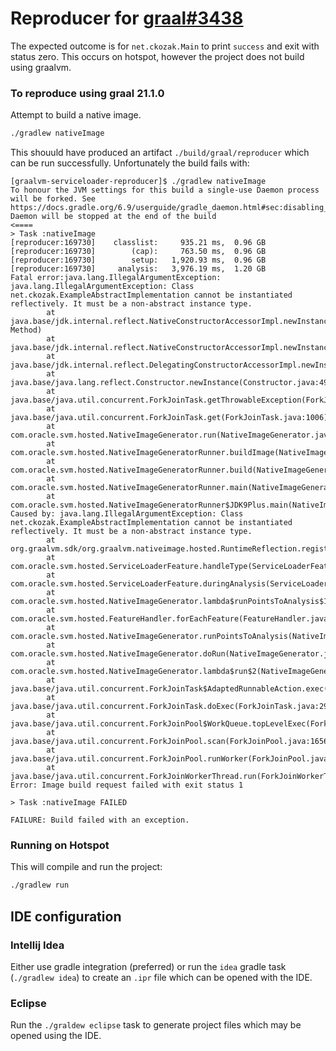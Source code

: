 # Reproducer for [graal#3438](https://github.com/oracle/graal/issues/3438)

The expected outcome is for `net.ckozak.Main` to print `success` and exit with status zero. This occurs on hotspot,
however the project does not build using graalvm.

### To reproduce using graal 21.1.0

Attempt to build a native image.
```bash
./gradlew nativeImage
```

This shouuld have produced an artifact `./build/graal/reproducer` which can be run successfully. Unfortunately the build fails with:

```log
[graalvm-serviceloader-reproducer]$ ./gradlew nativeImage
To honour the JVM settings for this build a single-use Daemon process will be forked. See https://docs.gradle.org/6.9/userguide/gradle_daemon.html#sec:disabling_the_daemon.
Daemon will be stopped at the end of the build 
<====
> Task :nativeImage
[reproducer:169730]    classlist:     935.21 ms,  0.96 GB
[reproducer:169730]        (cap):     763.50 ms,  0.96 GB
[reproducer:169730]        setup:   1,920.93 ms,  0.96 GB
[reproducer:169730]     analysis:   3,976.19 ms,  1.20 GB
Fatal error:java.lang.IllegalArgumentException: java.lang.IllegalArgumentException: Class net.ckozak.ExampleAbstractImplementation cannot be instantiated reflectively. It must be a non-abstract instance type.
        at java.base/jdk.internal.reflect.NativeConstructorAccessorImpl.newInstance0(Native Method)
        at java.base/jdk.internal.reflect.NativeConstructorAccessorImpl.newInstance(NativeConstructorAccessorImpl.java:62)
        at java.base/jdk.internal.reflect.DelegatingConstructorAccessorImpl.newInstance(DelegatingConstructorAccessorImpl.java:45)
        at java.base/java.lang.reflect.Constructor.newInstance(Constructor.java:490)
        at java.base/java.util.concurrent.ForkJoinTask.getThrowableException(ForkJoinTask.java:600)
        at java.base/java.util.concurrent.ForkJoinTask.get(ForkJoinTask.java:1006)
        at com.oracle.svm.hosted.NativeImageGenerator.run(NativeImageGenerator.java:499)
        at com.oracle.svm.hosted.NativeImageGeneratorRunner.buildImage(NativeImageGeneratorRunner.java:370)
        at com.oracle.svm.hosted.NativeImageGeneratorRunner.build(NativeImageGeneratorRunner.java:531)
        at com.oracle.svm.hosted.NativeImageGeneratorRunner.main(NativeImageGeneratorRunner.java:119)
        at com.oracle.svm.hosted.NativeImageGeneratorRunner$JDK9Plus.main(NativeImageGeneratorRunner.java:568)
Caused by: java.lang.IllegalArgumentException: Class net.ckozak.ExampleAbstractImplementation cannot be instantiated reflectively. It must be a non-abstract instance type.
        at org.graalvm.sdk/org.graalvm.nativeimage.hosted.RuntimeReflection.registerForReflectiveInstantiation(RuntimeReflection.java:135)
        at com.oracle.svm.hosted.ServiceLoaderFeature.handleType(ServiceLoaderFeature.java:324)
        at com.oracle.svm.hosted.ServiceLoaderFeature.duringAnalysis(ServiceLoaderFeature.java:178)
        at com.oracle.svm.hosted.NativeImageGenerator.lambda$runPointsToAnalysis$14(NativeImageGenerator.java:765)
        at com.oracle.svm.hosted.FeatureHandler.forEachFeature(FeatureHandler.java:71)
        at com.oracle.svm.hosted.NativeImageGenerator.runPointsToAnalysis(NativeImageGenerator.java:765)
        at com.oracle.svm.hosted.NativeImageGenerator.doRun(NativeImageGenerator.java:582)
        at com.oracle.svm.hosted.NativeImageGenerator.lambda$run$2(NativeImageGenerator.java:495)
        at java.base/java.util.concurrent.ForkJoinTask$AdaptedRunnableAction.exec(ForkJoinTask.java:1407)
        at java.base/java.util.concurrent.ForkJoinTask.doExec(ForkJoinTask.java:290)
        at java.base/java.util.concurrent.ForkJoinPool$WorkQueue.topLevelExec(ForkJoinPool.java:1020)
        at java.base/java.util.concurrent.ForkJoinPool.scan(ForkJoinPool.java:1656)
        at java.base/java.util.concurrent.ForkJoinPool.runWorker(ForkJoinPool.java:1594)
        at java.base/java.util.concurrent.ForkJoinWorkerThread.run(ForkJoinWorkerThread.java:183)
Error: Image build request failed with exit status 1

> Task :nativeImage FAILED

FAILURE: Build failed with an exception.
```

### Running on Hotspot

This will compile and run the project:
```bash
./gradlew run
```

## IDE configuration

### Intellij Idea

Either use gradle integration (preferred) or run the `idea` gradle task (`./gradlew idea`) to create an `.ipr` file which can be opened with the IDE.

### Eclipse

Run the `./graldew eclipse` task to generate project files which may be opened using the IDE.